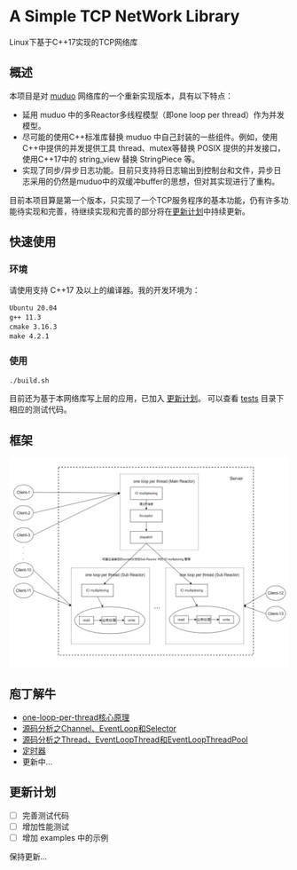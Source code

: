 # A Simple TCP NetWork Library


Linux下基于C++17实现的TCP网络库

## 概述
本项目是对 [muduo](https://github.com/chenshuo/muduo) 网络库的一个重新实现版本，具有以下特点：
- 延用 muduo 中的多Reactor多线程模型（即one loop per thread）作为并发模型。
- 尽可能的使用C++标准库替换 muduo 中自己封装的一些组件。例如，使用C++中提供的并发提供工具 thread、mutex等替换 POSIX 提供的并发接口，使用C++17中的 string_view 替换 StringPiece 等。
- 实现了同步/异步日志功能。目前只支持将日志输出到控制台和文件，异步日志采用的仍然是muduo中的双缓冲buffer的思想，但对其实现进行了重构。

目前本项目算是第一个版本，只实现了一个TCP服务程序的基本功能，仍有许多功能待实现和完善，待继续实现和完善的部分将在[更新计划](#更新计划)中持续更新。


## 快速使用
### 环境
请使用支持 C++17 及以上的编译器。我的开发环境为：
```markdown
Ubuntu 20.04
g++ 11.3
cmake 3.16.3
make 4.2.1
```

### 使用
```shell
./build.sh
```

目前还为基于本网络库写上层的应用，已加入 [更新计划](#更新计划)。
可以查看 [tests](./tests/) 目录下相应的测试代码。



## 框架
![多Reactor多线程](./docs/images/one-loop-per-thread-multithread.png)


## 庖丁解牛
- [one-loop-per-thread核心原理](./docs/one-loop-per-thread核心原理.md)
- [源码分析之Channel、EventLoop和Selector](./docs/源码分析之Channel、EventLoop和Selector.md)
- [源码分析之Thread、EventLoopThread和EventLoopThreadPool](./docs/源码分析之Thread、EventLoopThread和EventLoopThreadPool.md)
- [定时器](./docs/定时器.md)
- 更新中...



## 更新计划
- [ ] 完善测试代码
- [ ] 增加性能测试
- [ ] 增加 examples 中的示例

保持更新...